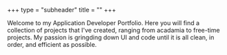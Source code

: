 +++
type = "subheader"
title = ""
+++

Welcome to my Application Developer Portfolio. Here you will find a collection of projects that I've created, ranging from acadamia to free-time projects.  My passion is gringding down UI and code until it is all clean, in order, and efficient as possible.
